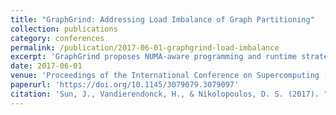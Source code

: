 ```yaml
---
title: "GraphGrind: Addressing Load Imbalance of Graph Partitioning"
collection: publications
category: conferences
permalink: /publication/2017-06-01-graphgrind-load-imbalance
excerpt: 'GraphGrind proposes NUMA-aware programming and runtime strategies to address partitioning-induced load imbalance in graph analytics workloads, improving performance over state-of-the-art systems.'
date: 2017-06-01
venue: 'Proceedings of the International Conference on Supercomputing (ICS)'
paperurl: 'https://doi.org/10.1145/3079079.3079097'
citation: 'Sun, J., Vandierendonck, H., & Nikolopoulos, D. S. (2017). "GraphGrind: Addressing Load Imbalance of Graph Partitioning." *ICS \'17*, Article 16. https://doi.org/10.1145/3079079.3079097'
---
```

